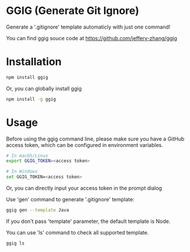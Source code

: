 # GGIG (Generate Git Ignore)
Generate a '.gitignore' template automaticly with just one command!

You can find ggig souce code at <https://github.com/jeffery-zhang/ggig>
# Installation
``` bash
npm install ggig
```
Or, you can globally install ggig
``` bash
npm install -g ggig
```
# Usage
Before using the ggig command line, please make sure you have a GitHub access token, which can be configured in environment variables.
``` bash
# In macOS/Linux
export GGIG_TOKEN=<access token>

# In Windows
set GGIG_TOKEN=<access token>
```
Or, you can directly input your access token in the prompt dialog

Use 'gen' command to generate '.gitignore' template:
``` bash
ggig gen --template Java
```
If you don't pass 'template' parameter, the default template is Node.

You can use 'ls' command to check all supported template.
``` bash
ggig ls
```
